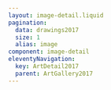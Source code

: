 ```yaml
---
layout: image-detail.liquid
pagination:
  data: drawings2017
  size: 1
  alias: image
component: image-detail
eleventyNavigation:
  key: ArtDetail2017
  parent: ArtGallery2017
---
```

